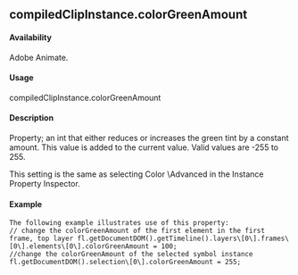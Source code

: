 ## compiledClipInstance.colorGreenAmount

#### Availability

Adobe Animate.

#### Usage

compiledClipInstance.colorGreenAmount

#### Description

Property; an int that either reduces or increases the green tint by a constant amount. This value is added to the current value. Valid values are -255 to 255.
>
This setting is the same as selecting Color \Advanced in the Instance Property Inspector.

#### Example

```
The following example illustrates use of this property:
// change the colorGreenAmount of the first element in the first frame, top layer fl.getDocumentDOM().getTimeline().layers\[0\].frames\[0\].elements\[0\].colorGreenAmount = 100;
//change the colorGreenAmount of the selected symbol instance fl.getDocumentDOM().selection\[0\].colorGreenAmount = 255;

```